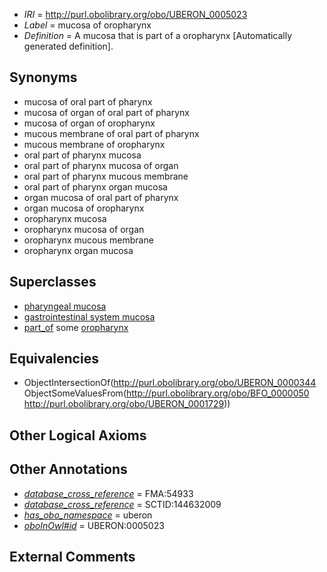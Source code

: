  * *IRI* = http://purl.obolibrary.org/obo/UBERON_0005023
 * *Label* = mucosa of oropharynx
 * *Definition* = A mucosa that is part of a oropharynx [Automatically generated definition].

## Synonyms

 * mucosa of oral part of pharynx
 * mucosa of organ of oral part of pharynx
 * mucosa of organ of oropharynx
 * mucous membrane of oral part of pharynx
 * mucous membrane of oropharynx
 * oral part of pharynx mucosa
 * oral part of pharynx mucosa of organ
 * oral part of pharynx mucous membrane
 * oral part of pharynx organ mucosa
 * organ mucosa of oral part of pharynx
 * organ mucosa of oropharynx
 * oropharynx mucosa
 * oropharynx mucosa of organ
 * oropharynx mucous membrane
 * oropharynx organ mucosa

## Superclasses

 * [pharyngeal mucosa](../../UBERON/55/UBERON_0000355.md)
 * [gastrointestinal system mucosa](../../UBERON/86/UBERON_0004786.md)
 * [part_of](../../BFO/50/BFO_0000050.md) some [oropharynx](../../UBERON/29/UBERON_0001729.md)

## Equivalencies

 * ObjectIntersectionOf(<http://purl.obolibrary.org/obo/UBERON_0000344> ObjectSomeValuesFrom(<http://purl.obolibrary.org/obo/BFO_0000050> <http://purl.obolibrary.org/obo/UBERON_0001729>))

## Other Logical Axioms


## Other Annotations

 * *[database_cross_reference](../../ef/oboInOwl#hasDbXref.md)* = FMA:54933
 * *[database_cross_reference](../../ef/oboInOwl#hasDbXref.md)* = SCTID:144632009
 * *[has_obo_namespace](../../ce/oboInOwl#hasOBONamespace.md)* = uberon
 * *[oboInOwl#id](../../id/oboInOwl#id.md)* = UBERON:0005023

## External Comments

